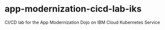 # app-modernization-cicd-lab-iks
CI/CD lab for the App Modernization Dojo on IBM Cloud Kubernetes Service
